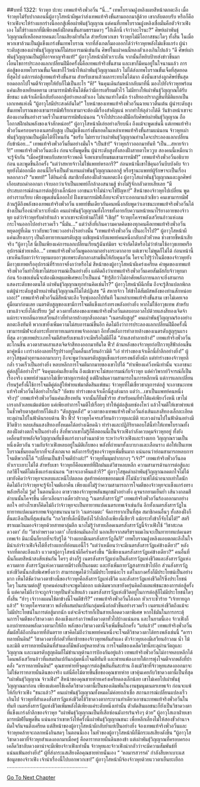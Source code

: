 ##บทที่ 1322: จ้าวหุย ปะทะ เทพแท้จริงพั่วอวิ๋น
“นี่…”
เทพโบราณฝูงหลิงเผยสีหน้าตกตะลึง
เมื่อจ้าวหุยไม่รับปากตอนนี้ผู้อาวุโสหน้าผีพูดว่าส่งเทพแท้จริงขั้นสามออกมาสู้ด้วย เขากลับตอบรับ
หรือก็คือจ้าวเฟิงจะให้ร่างแยกร่างนี้ออกสู้เพื่อเผ่าพันธุ์วิญญาณ
แต่คนที่เทพโบราณฝูงหลิงเชื่อมั่นคือตัวจ้าวเฟิงเอง ไม่ใช่ร่างแยกที่มีเพียงพลังฝึกตนขั้นสามธรรมดาๆ
“ไอ้เด็กนี่ เจ้าว่าอะไรนะ?”
ศิษย์เผ่าพันธุ์วิญญาณที่เหลือหลายคนตะโกนเสียงต่ำทันใด
สำหรับพวกเขา จ้าวหุยไม่มีโอกาสชนะใดๆ ทั้งสิ้น
ในเมื่อพวกเขาล้วนเป็นผู้แข็งแกร่งขั้นเทพโบราณ จากที่สังเกตก็มองออกได้ว่าจ้าวหุยพลังไม่แข็งแกร่ง
ผู้นำระดับสูงของเผ่าพันธุ์วิญญาณก็ไม่สบอารมณ์เช่นกัน ศิษย์ในเผ่าคนนี้หลงตัวเองเกินไปแล้ว
“ดี ศิษย์เผ่าพันธุ์วิญญาณเป็นผู้ที่อาจหาญจริงแท้!”
ผู้อาวุโสหน้าผีหัวเราะลั่น จากนั้นก็หยิบป้ายส่งข่าวขึ้นมา
เงื่อนไขการประลองแลกเปลี่ยนฝีมือครั้งนี้คือเทพแท้จริงขั้นสาม และเขาก็มีคนอยู่ในใจนานแล้ว
การต่อสู้ของเทพโบราณขั้นเจ็ดเขาก็ไว้หน้าให้เผ่าพันธุ์วิญญาณแล้ว ไม่ได้ส่งเทพโบราณขั้นเจ็ดที่สุดยอดที่สุดไป
แต่การต่อสู้เทพแท้จริงขั้นสาม สำหรับเขาแล้วผลกระทบไม่ได้มาก ดังนั้นเขาส่งลูกศิษย์ขั้นสุดยอดออกไปโจมตีจ้าวหุยให้ยับก็ไม่เป็นอะไร
“หึ!”
จินคุนเดินก้มหน้ากลับมาที่นี่ มองไปยังจ้าวหุยพร้อมแค่นเสียงเหยียดหยาม
เขามารทมิฬเห็นได้ชัดว่ามีการเตรียมตัวไว้ ไม่มีทางให้เผ่าพันธุ์วิญญาณได้รับชัยชนะ แต่เจ้าเด็กนี้กลับยังออกสู้อย่างหลงตัวเอง
ไม่นานเท่าใดนัก ร่างสีทองปรากฏขึ้นที่มิติแยกเป็นเอกเทศแห่งนี้
“ผู้อาวุโสมีประสงค์อันใด!”
ใบหน้าของเทพแท้จริงพั่วอวิ๋นฉายแววตื่นเต้น
ผู้นำระดับสูงขั้นเทพโบราณของเขามารทมิฬเรียกเขามาจะต้องมีเรื่องสำคัญแน่ หากทำให้ลุล่วงได้ดี วันข้างหน้าเขาจะต้องผงาดขึ้นอย่างรวดเร็วในเขามารทมิฬแน่นอน
“เจ้าไปประลองฝีมือกับศิษย์เผ่าพันธุ์วิญญาณ ถือโอกาสฝึกฝนพลังของเจ้าสักหน่อย!”
ผู้อาวุโสหน้าผีเอ่ยอย่างเรียบนิ่ง
ถึงแม้จะพูดเช่นนี้ แต่เทพแท้จริงพั่วอวิ๋นครอบครองเนตรดับสูญ เป็นผู้แข็งแกร่งชั้นยอดในเหล่าเทพแท้จริงขั้นสามแน่นอน
จ้าวหุยเผ่าพันธุ์วิญญาณเป็นคู่มือได้ที่ไหนกัน
“ขอรับ ไม่ทราบว่าเผ่าพันธุ์วิญญาณท่านใดจะประลองแลกเปลี่ยนกับข้าน้อย...”
เทพแท้จริงพั่วอวิ๋นยิ้มอย่างมั่นใจ
“เป็นข้า!”
จ้าวหุยก้าวออกมาทันที
“เป็น...สหายจ้าวรึ!”
เทพแท้จริงพั่วอวิ๋นตะลึง ก่อนจะยิ้มพูดขึ้น
ผู้นำระดับสูงทั้งสองฝั่งสายตาไหววูบ สองคนนี้เหมือนว่าจะรู้จักกัน
“เมื่อครู่ข้าพบกับสหายจ้าวพอดี จึงพาเขาเยี่ยมชมเขามารทมิฬ!”
เทพแท้จริงพั่วอวิ๋นอธิบายก่อน และพูดขึ้นอีกครั้ง “แต่ว่าสหายจ้าวไม่ใช่แพทย์หรอกรึ?”
ก่อนหน้านี้เขาใช้คุนอวิ๋นบีบบังคับ จ้าวหุยยังไม่ออกมือ ตอนนี้ไยจึงเป็นตัวแทนเผ่าพันธุ์วิญญาณออกสู้ หรือฐานะแพทย์ผู้รักษาจะเป็นเรื่องหลอกลวง?
“แพทย์!”
ได้ยินคำนี้ สมาชิกทั้งสองฝั่งล้วนตกตะลึง
ผู้อาวุโสเผ่าพันธุ์วิญญาณและลูกศิษย์เกือบสบถด่าออกมา เจ้าบอกว่าเจ้าเป็นแพทย์ก็กล้าลงสนามสู้ ช่างไม่รู้จักกลัวตายเสียเลย
“มีประสบการณ์ด้านการต่อสู้บ้างเล็กน้อย เอาชนะเจ้าไม่น่าจะใช่ปัญหา!”
สีหน้าของจ้าวหุยไปเปลี่ยน พูดอย่างราบเรียบ
เพียงพูดเช่นนี้ออกไป ฝั่งเขามารทมิฬเกือบจะหัวเราะออกมาแล้วเชียว
คนเขามารทมิฬล้วนรู้ดีถึงพลังของเทพแท้จริงพั่วอวิ๋น แพทย์ขั้นเดียวกันคนหนึ่งกลับพูดว่าเอาชนะเทพแท้จริงพั่วอวิ๋นได้ ช่างเป็นเรื่องน่าหัวเราะยิ่งนัก
คนเผ่าพันธุ์วิญญาณทั้งโกรธทั้งอายกับความหน้าหนาไร้ยางอายของจ้าวหุย
แต่ว่าจ้าวหุยรับคำท้าแล้ว พวกเขาจะหักห้ามก็ใช่ที
“เชิญ!”
จ้าวหุยโคจรพลังเสวียนอ้าวแห่งลม กระโจนออกไปอย่างรวดเร็ว
“นี่มัน...”
แต่ว่าสิ่งที่เกินความคาดคิดของทุกคนคือเทพแท้จริงพั่วอวิ๋นหยุดอยู่ที่เดิม ราวกับพะว้าพะวงอย่างไรอย่างนั้น
“เทพแท้จริงพั่วอวิ๋น เป็นอะไรไป?”
ผู้อาวุโสหน้าผีแค่นเสียงเบาๆ
เป็นถึงทายาทเนตรดับสูญ เผชิญหน้ากับแพทย์คนหนึ่งกลับกลัวหัวหด ช่างขายขี้หน้าเสียจริง
“ผู้อาวุโส นี่เป็นเพียงแค่การแลกเปลี่ยนเรียนรู้ฉันท์มิตร จะจำกัดได้หรือไม่ว่าห้ามใช้อาวุธเทพหรืออุปกรณ์ช่วยเหลือ...”
เทพแท้จริงพั่วอวิ๋นพูดออกมาอย่างกระดากอาย
แต่เขาจะไม่พูดก็ไม่ได้ ก่อนหน้านี้เขาเห็นกับตาว่าจ้าวหุยมอบอาวุธเทพระดับกลางสามชิ้นให้กับคุนอวิ๋น
ใครจะไปรู้ว่าในมือของจ้าวหุยยังมีอาวุธเทพหรืออุปกรณ์ที่ร้ายกาจยิ่งกว่าหรือไม่
สีหน้าของผู้อาวุโสหน้าผีเคร่งเครียด คำพูดของเทพแท้จริงพั่วอวิ๋นทำให้เขาไม่สบอารมณ์เป็นอย่างยิ่ง
แต่คิดถึงว่าเทพแท้จริงพั่วอวิ๋นเคยสัมผัสกับจ้าวหุยมาก่อน ร้องขอเช่นนี้จะต้องมีเหตุผลพิเศษอะไรเป็นแน่
“ข้ารู้สึกว่าไม่อาศัยพลังภายนอกจะยิ่งสามารถแสดงระดับของตนได้ เผ่าพันธุ์วิญญาณทุกท่านคิดเช่นไร?”
ผู้อาวุโสหน้าผีฉีกยิ้ม
ถึงจะรู้สึกแปลกพิกล แต่ผู้นำระดับสูงฝ่ายเผ่าพันธุ์วิญญาณก็ไม่ได้ปฏิเสธ
“ดี สหายจ้าว ให้ข้าได้สัมผัสพลังของท่านสักหน่อยเถอะ!”
เทพแท้จริงพั่วอวิ๋นมีสีหน้าตะลึง รีบพุ่งออกไปทันที
ในเหล่าเทพแท้จริงขั้นสาม เขาไม่เคยเจอคู่มือมาก่อนเลย เนตรดับสูญของเขามีการโจมตีแข็งแกร่งทรงพลังอย่างยิ่ง หากไม่ใช้อาวุธเทพ สำหรับเขาแล้วจะยิ่งได้เปรียบ
วู้ม!
ดวงตาทั้งสองของเทพแท้จริงพั่วอวิ๋นตลบอบอวลไปด้วยแสงสีทองเจิดจ้า แผ่กระจายกลิ่นอายเสวียนอ้าวที่ทำลายล้างทุกสิ่งออกมา
“เนตรดับสูญ!”
คนเผ่าพันธุ์วิญญาณร้องอย่างตกตะลึงทันที
พวกเขายิ่งเพิ่มความไม่สบอารมณ์ขึ้นอีก คิดไม่ถึงว่าการประลองแลกเปลี่ยนฝีมือครั้งนี้ เขามารทมิฬจะส่งกระทั่งทายาทเนตรเทพเจ้าออกมา
อีกทั้งพลังการทำลายล้างของเนตรดับสูญรุนแรงที่สุด อาวุธเทพประเภทโจมตีสำหรับเขาแล้วจะมีหรือไม่มีก็ได้
“ลำแสงทำลายล้าง!”
เทพแท้จริงพั่วอวิ๋นตะโกนขึ้น ดวงตาสาดเสาแสงเจิดจ้าสีทองออกมาทันใด
ฟิ้ว!
ด้านหลังของจ้าวหุยก่อปีกวายุสีฟ้าอ่อนขึ้นมาคู่หนึ่ง เงาร่างล่องลอยไร้รูปร่างอยู่ในคลื่นเสวียนอ้าวมิติ
“เอ๋ ท่าร่างของเจ้าเด็กนี่ล้ำลึกอย่างยิ่ง!”
ผู้อาวุโสชุดดำอุทานออกมาเบาๆ
ถึงจะพูดว่าเนตรดับสูญแข็งแกร่งทรงพลังยิ่งนัก แต่ท่าร่างของจ้าวหุยลึกล้ำ รวดเร็วเป็นอย่างยิ่ง หลบหลีกการโจมตีมากมายของเขาไปได้
“ทำเพียงแค่วิ่งหนีเท่านั้น จะเอาชนะคู่ต่อสู้ได้อย่างไร!”
จินคุนแค่นเสียงเย็น
ถึงแม้เขาจะไม่สบอารมณ์กับจ้าวหุย แต่คำวิพากย์วิจารณ์ก็เป็นเรื่องจริง แพทย์ส่วนมากไม่เชี่ยวชาญการต่อสู้ แต่ฝึกฝนความสามารถในการหลีกหนี
แต่การแลกเปลี่ยนเรียนรู้ครั้งนี้ใช้การโจมตีคู่ต่อสู้ให้พ่ายแพ้มาตัดสินแพ้ชนะ จ้าวหุยที่ไม่เชี่ยวชาญการต่อสู้ จะเอาชนะเทพแท้จริงพั่วอวิ๋นได้อย่างไรกัน?
‘บัดซบ ท่าร่างของเจ้าเด็กนี่สูงส่งมาก แต่ว่า...เขาเป็นแพทย์คนหนึ่งจริงๆ!’
เทพแท้จริงพั่วอวิ๋นแค่นเสียงหยัน จากนั้นก็ยิ้มชั่วร้าย
สำหรับคนที่ทำได้แค่เพียงวิ่งหนี เขาไม่เกรงกลัวเลยแม้แต่น้อย แค่เพียงทำการโจมตีไปเรื่อยๆ ทำให้คู่ต่อสู้เผยช่องโหว่ แล้วโจมตีให้เขาพ่ายแพ้ในชั่วพริบตาสุดท้ายก็ได้แล้ว
“ดับสูญคลั่ง!”
ดวงตาของเทพแท้จริงพั่วอวิ๋นส่งเส้นแสงสีทองเล็กละเอียดทะลุผ่านไปในฟ้าดินรอบด้าน
ฟิ้ว ฟิ้ว!
จ้าวหุยโคจรเสวียนอ้าววายุและมิติ ทะลวงผ่านไปในฟ้าดินอย่างมีชีวิตชีวา หลบเส้นแสงสีทองทั้งหมดได้อย่างเฉียดฉิว
ท่าร่างและปฏิกิริยาตอบโต้นี้ทำให้เทพโบราณทั้งสองฝั่งต่างตกใจเป็นอย่างยิ่ง
สิ่งที่พวกเขาไม่รู้ก็คือตอนนี้เป็นจ้าวเฟิงกำลังควบคุมจ้าวหุยอยู่ ทั้งยังเคลื่อนย้ายพลังจิตวิญญาณที่แข็งแกร่งบางส่วนมาด้วย
ระหว่างจ้าวเฟิงและร่างแยก วิญญาณรวมเป็นหนึ่งเดียวกัน รวมกับจ้าวเฟิงหลบอยู่ในมิติเก็บของ พลังที่ถ่ายมาทั้งเบาบางและเลือนราง ต่อให้เป็นเทพโบราณชั้นยอดก็ยากที่จะสังเกตเจอ
พลังการรับรู้ของจ้าวหุยเพิ่มขึ้นมาก แน่นอนว่าย่อมสามารถหลบการโจมตีพวกนี้ได้
“เปลี่ยนเป็นข้าโจมตีบ้างล่ะ!”
จ้าวหุยยิ้มมุมปากบางๆ
“เจ้า?”
เทพแท้จริงพั่วอวิ๋นอดหัวเราะเยาะไม่ได้
สำหรับเขา จ้าวหุยก็คือแพทย์ที่ฝึกฝนแต่วิชาหลบหลีก ความสามารด้านการต่อสู้และกลวิธีโจมตีไม่แข็งแกร่งแน่นอน
“เขาจะเอาคืนแล้วรึ?”
ผู้อาวุโสชุดดำเผ่าพันธุ์วิญญาณอดตกใจไม่ได้
เขายังคิดว่าจ้าวหุยจะหลบและหนีไปตลอด สุดท้ายค่อยขอยอมแพ้ ก็ไม่นับว่าแพ้ได้น่าอนาถเท่าใดนัก
คิดไม่ถึงว่าจ้าวหุยจะรู้จักโจมตีเอาคืน
เพียงแต่ไม่รู้ว่าความสามารถการโจมตีของจ้าวหุยจะแข็งแกร่งทรงพลังหรือไม่
วู้ม!
ในตอนนี้เอง ตาขวาของจ้าวหุยพลันขมุกขมัวอย่างยิ่ง ดุจนรกยามเย็นย่ำ เส้นวงกลมสีดำบนนั้นโคจรขึ้น เดี๋ยวเลือนรางเดี๋ยวปรากฏ
“เนตรสังสารวัฏ!”
เทพแท้จริงพั่วอวิ๋นร้องออกมาอย่างตกใจ
อย่างไรเขาก็คิดไม่ถึงว่าจ้าวหุยจะเป็นทายาทแปดเนตรเทพเจ้าเช่นกัน
อีกทั้งเนตรสังสารวัฏในทายาทแปดเนตรเทพเจ้าถูกขนานนามว่า ‘เนตรอมตะ’ จัดการยากเป็นที่สุด
สมาชิกคนอื่นๆ ทั้งสองฝั่งก็ตื่นตะลึงเป็นที่สุดเช่นกัน
“กลวิชาที่เด็กนี่ปิดบังไว้ล้ำลึกถึงเพียงนี้เชียวรึ แม้กระทั่งข้าก็จับไม่ได้!”
สตรีชราผมเงินมองจ้าวหุยด้วยสายตาลุ่มลึก
นางไม่รู้ว่าสายเลือดเนตรสังสารวัฏนี้จ้าวเฟิงใช้ ‘วิชาสะกดดวงตา’ กับ ‘วิชาอำพรางดวงตา’ เก็บซ่อนมันลงไป
นอกเสียจากสตรีชราผมเงินจะเป็นทายาทแปดเนตรเทพเจ้า มิฉะนั้นก็ยากที่จะรับรู้ได้
‘ร่างแยกมีเนตรสังสารวัฏงั้นรึ!’
เทพโบราณฝูงหลิงแอบตกตะลึงในใจ มิน่าเล่าจ้าวเฟิงจึงได้ทิ้งร่างแยกที่อ่อนแอนี้ไว้
“แต่ว่าเหมือนว่าจะมีเนตรสังสารวัฏแค่ข้างเดียว!”
หลังจากที่ตกตะลึงแล้ว แววตาผู้อาวุโสหน้าผีก็คร่ำเคร่งขึ้น
“มีเพียงเนตรสังสารวัฏแค่ข้างเดียว?”
คนอื่นที่นั่นก็เผยสีหน้าสงสัยเช่นกัน
ใครๆ ต่างก็รู้ เนตรสังสารวัฏแบ่งเป็นสังสารวัฏแห่งชีวิตและสังสารวัฏแห่งความตาย สังสารวัฏแห่งความตายมีร่างที่เป็นอมตะ และยังเพิ่มกายวัฏสงสารเข้าไปอีก
ส่วนสังสารวัฏแห่งชีวิตนั้นกลับพิเศษยิ่งกว่า สามารถพูดได้ว่าไม่มีประโยชน์อะไร แต่ในบางครั้งก็มีประโยชน์เป็นอย่างมาก
เห็นได้ชัดว่าดวงตาข้างนี้ของจ้าวหุยคือสังสารวัฏแห่งชีวิต
และสังสารวัฏแห่งชีวิตไร้ซึ่งประโยชน์ใดๆ ในสนามต่อสู้!
ทุกคนค่อนข้างจะพูดไม่ออก แต่เดิมพวกเขายังครุ่นคิดถึงผลแพ้ชนะของการต่อสู้ครั้งนี้ แต่คาดไม่ถึงว่าจะถูกจ้าวหุยปั่นหัวเสียแล้ว เนตรสังสารวัฏแห่งชีวิตอยู่ในการต่อสู้ก็ไม่มีประโยชน์ใดๆ ทั้งสิ้น
“ฮ่าๆ เจ้าวางแผนใช้ตาข้างนี้โจมตีข้ารึ?”
เทพแท้จริงพั่วอวิ๋นโล่งอก หัวเราะชั่วร้าย
“เจ้าทายถูกแล้ว!”
จ้าวหุยโคจรตาขวา พลังที่ผสมปนเปกันกลุ่มหนึ่งก่อตัวขึ้นอย่างรวดเร็ว
เนตรแห่งชีวิตถึงแม้จะไม่มีประโยชน์ในการต่อสู้มากนัก แต่จะดีจะร้ายก็เป็นสายเลือดดวงตาพิเศษ หากใช้มันในการกระตุ้นการโจมตีของวิชาดวงตา ต้องแข็งแกร่งกว่าพลังดวงตาทั่วไปบ้างแน่นอน
และในยามนี้เอง จ้าวเฟิงก็แอบถ่ายทอดพลังดวงตามาให้อีก พลังของวิชาดวงตานี้จึงเพิ่มขึ้นอีกครั้ง
“แย่แล้ว!”
เทพแท้จริงพั่วอวิ๋นสัมผัสได้ถึงกลิ่นอายที่อันตราย
เขาคิดไม่ถึงว่าแพทย์คนหนึ่งจะโจมตีวิชาดวงตาได้ทรงพลังเช่นนี้
“ดาราทลายผืนดิน!”
วิชาดวงตาที่ก่อตัวที่ตาซ้ายของจ้าวหุยพลันสำแดง
ตัวจ้าวหุยเองมีเสวียนอ้าวลม น้ำ ไม้ และมิติ ดาราทลายผืนดินที่สำแดงก็มีพลังอยู่หลายส่วน
การโจมตีของเคล็ดวิชานี้ทะลุผ่านวัตถุและวิญญาณ และเนตรดับสูญเดิมก็ไม่ชำนาญด้านการป้องกันอยู่แล้ว
เทพแท้จริงพั่วอวิ๋นไม่อาจหลบหลีกได้ โดนพลังเสวียนอ้าวที่ผสมปนเปกันกลุ่มหนึ่งโจมตีทันที และพ่ายแพ้ลงภายใต้การพุ่งโจมตีจากพลังที่บ้าคลั่ง
“ดาราทลายผืนดิน!”
คุณชายห่ายที่จุดดูการต่อสู้พลันสั่นสะท้าน
ถึงแม้วิชาที่จ้าวหุยแสดงออกมาจะไม่ใช่ดาราทลายผืนดินของจริง แต่นี่คือไม้ตายขึ้นชื่อของคุณชายห่าย เขาคุ้นเคยกับวิชาดวงตานี้เป็นที่สุด
“เผ่าพันธุ์วิญญาณ จ้าวเฟิง!”
สีหน้าของคุณชายห่ายเคร่งเครียดลงเล็กน้อย
เขาไม่เคยไปเผ่าพันธุ์วิญญาณมาก่อน เพียงแต่เคยใช้เคล็ดวิชาดวงตานี้เป็นของเดิมพันในงานชุมนุมเนตรเทพเจ้า ก่อนจะแพ้ให้กับจ้าวเฟิง
“ชนะแล้ว?”
คนเผ่าพันธุ์วิญญาณทั้งหมดไม่ค่อยกล้าเชื่อ
สถานการณ์เปลี่ยนแปลงเร็วเกินไป จ้าวหุยที่สำแดงสังสารวัฏแห่งชีวิตใช้วิชาดวงตากระบวนท่าเดียวเอาชนะเทพแท้จริงพั่วอวิ๋นในทันที
เนตรสังสารวัฏแห่งชีวิตเพิ่มพลังได้เพียงแค่ระดับหนึ่งเท่านั้น ตัวตัดสินผลชนะก็ยังเป็นวิชาดวงตาที่แข็งแกร่งล้ำลึกของจ้าวหุย
“เผ่าพันธุ์วิญญาณเป็นที่เสือซ่อนมังกรเร้นจริงๆ ด้วย”
ผู้อาวุโสเถาฝ่ายเขามารทมิฬยิ้มพูดขึ้น
แน่นอนว่าเขาหวังให้ครั้งนี้เผ่าพันธุ์วิญญาณชนะ เพื่อหลีกเลี่ยงไม่ให้สองขั้วอำนาจผิดใจกันจนตึงเครียด
แต่สีหน้าของผู้อาวุโสหน้าผีกลับย่ำแย่เป็นอย่างยิ่ง จ้องเทพแท้จริงพั่วอวิ๋นและจ้าวหุยคล้ายจะถลกหนังกินสดๆ
ในตอนนี้เอง ในหัวของผู้อาวุโสหน้าผีก็มีกระแสเสียงดังขึ้น “ผู้อาวุโส วิชาดวงตาที่จ้าวหุยสำแดงออกมาเมื่อครู่ คือดาราทลายผืนดินของข้า แต่เผ่าพันธุ์วิญญาณที่ครอบครองเคล็ดวิชาลับดวงตาน่าจะมีเพียงจ้าวเฟิงเท่านั้น จ้าวหุยและจ้าวเฟิงน่ากลัวว่าจะมีความสัมพันธ์ที่แน่นแฟ้นอย่างยิ่ง!”
ผู้ที่ส่งกระแสเสียงคือคุณชายห่ายนั่นเอง
“ ‘หอมารสวรรค์’ กำลังสืบหาเบาะแสข้อมูลของจ้าวเฟิง เจ้านำเรื่องนี้ไปบอกพวกเขา!”
ผู้อาวุโสหน้าผีจ้องจ้าวหุยด้วยแววตาเย็นยะเยือก
………………………………………………


[Go To Next Chapter]( ./179.md)